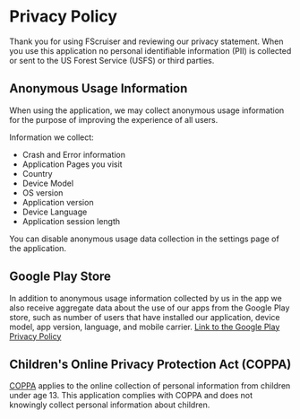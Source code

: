 # Privacy Policy
 Thank you for using FScruiser and reviewing our privacy statement. When you use this application no personal identifiable information (PII) is collected or sent to the US Forest Service (USFS)
 or third parties. 
 
## Anonymous Usage Information
When using the application, we may collect anonymous usage 
information for the purpose of improving the experience of all users.
 
Information we collect:
 - Crash and Error information
 - Application Pages you visit
 - Country 
 - Device Model
 - OS version
 - Application version
 - Device Language
 - Application session length
 
You can disable anonymous usage data collection in the settings page of the application.
 
## Google Play Store
 
In addition to anonymous usage information collected by us in the app we also 
receive aggregate data about the use of our apps from the Google Play store, 
such as number of users that have installed our application, device model, 
app version, language, and mobile carrier.
 [Link to the Google Play Privacy Policy](https://policies.google.com/privacy)
 
## Children's Online Privacy Protection Act (COPPA)
[COPPA](https://www.ftc.gov/enforcement/rules/rulemaking-regulatory-reform-proceedings/childrens-online-privacy-protection-rule) 
applies to the online collection of personal information from children under age 13. 
This application complies with COPPA and does not knowingly collect personal information about children.

 